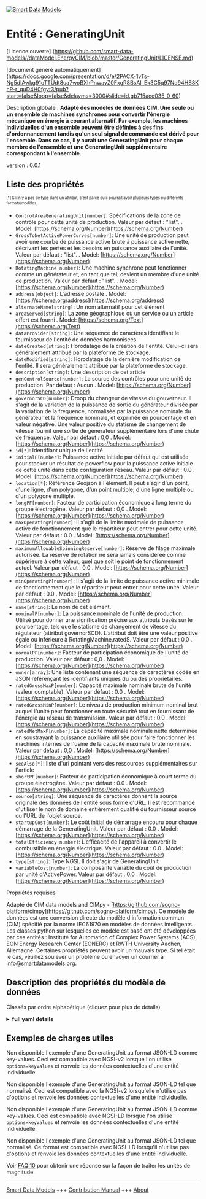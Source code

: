 <!-- 10-Header -->  
[![Smart Data Models](https://smartdatamodels.org/wp-content/uploads/2022/01/SmartDataModels_logo.png "Logo")](https://smartdatamodels.org)  
Entité : GeneratingUnit  
=======================<!-- /10-Header -->  
<!-- 15-License -->  
[Licence ouverte] (https://github.com/smart-data-models//dataModel.EnergyCIM/blob/master/GeneratingUnit/LICENSE.md)  
[document généré automatiquement] (https://docs.google.com/presentation/d/e/2PACX-1vTs-Ng5dIAwkg91oTTUdt8ua7woBXhPnwavZ0FxgR8BsAI_Ek3C5q97Nd94HS8KhP-r_quD4H0fgyt3/pub?start=false&loop=false&delayms=3000#slide=id.gb715ace035_0_60)  
<!-- /15-License -->  
<!-- 20-Description -->  
Description globale : **Adapté des modèles de données CIM. Une seule ou un ensemble de machines synchrones pour convertir l'énergie mécanique en énergie à courant alternatif. Par exemple, les machines individuelles d'un ensemble peuvent être définies à des fins d'ordonnancement tandis qu'un seul signal de commande est dérivé pour l'ensemble. Dans ce cas, il y aurait une GeneratingUnit pour chaque membre de l'ensemble et une GeneratingUnit supplémentaire correspondant à l'ensemble**.  
version : 0.0.1  
<!-- /20-Description -->  
<!-- 30-PropertiesList -->  

## Liste des propriétés  

<sup><sub>[*] S'il n'y a pas de type dans un attribut, c'est parce qu'il pourrait avoir plusieurs types ou différents formats/modèles</sub></sup>.  
- `ControlAreaGeneratingUnit[number]`: Spécifications de la zone de contrôle pour cette unité de production. Valeur par défaut : "list".  . Model: [https://schema.org/Number](https://schema.org/Number)- `GrossToNetActivePowerCurves[number]`: Une unité de production peut avoir une courbe de puissance active brute à puissance active nette, décrivant les pertes et les besoins en puissance auxiliaire de l'unité. Valeur par défaut : "list".  . Model: [https://schema.org/Number](https://schema.org/Number)- `RotatingMachine[number]`: Une machine synchrone peut fonctionner comme un générateur et, en tant que tel, devient un membre d'une unité de production. Valeur par défaut : "list".  . Model: [https://schema.org/Number](https://schema.org/Number)- `address[object]`: L'adresse postale  . Model: [https://schema.org/address](https://schema.org/address)- `alternateName[string]`: Un nom alternatif pour cet élément  - `areaServed[string]`: La zone géographique où un service ou un article offert est fourni  . Model: [https://schema.org/Text](https://schema.org/Text)- `dataProvider[string]`: Une séquence de caractères identifiant le fournisseur de l'entité de données harmonisées.  - `dateCreated[string]`: Horodatage de la création de l'entité. Celui-ci sera généralement attribué par la plateforme de stockage.  - `dateModified[string]`: Horodatage de la dernière modification de l'entité. Il sera généralement attribué par la plateforme de stockage.  - `description[string]`: Une description de cet article  - `genControlSource[number]`: La source des contrôles pour une unité de production. Par défaut : Aucun  . Model: [https://schema.org/Number](https://schema.org/Number)- `governorSCD[number]`: Droop du changeur de vitesse du gouverneur.   Il s'agit de la variation de la puissance de sortie du générateur divisée par la variation de la fréquence, normalisée par la puissance nominale du générateur et la fréquence nominale, et exprimée en pourcentage et en valeur négative. Une valeur positive du statisme de changement de vitesse fournit une sortie de générateur supplémentaire lors d'une chute de fréquence. Valeur par défaut : 0,0  . Model: [https://schema.org/Number](https://schema.org/Number)- `id[*]`: Identifiant unique de l'entité  - `initialP[number]`: Puissance active initiale par défaut qui est utilisée pour stocker un résultat de powerflow pour la puissance active initiale de cette unité dans cette configuration réseau. Valeur par défaut : 0.0  . Model: [https://schema.org/Number](https://schema.org/Number)- `location[*]`: Référence Geojson à l'élément. Il peut s'agir d'un point, d'une ligne, d'un polygone, d'un point multiple, d'une ligne multiple ou d'un polygone multiple.  - `longPF[number]`: Facteur de participation économique à long terme du groupe électrogène. Valeur par défaut : 0,0  . Model: [https://schema.org/Number](https://schema.org/Number)- `maxOperatingP[number]`: Il s'agit de la limite maximale de puissance active de fonctionnement que le répartiteur peut entrer pour cette unité. Valeur par défaut : 0.0  . Model: [https://schema.org/Number](https://schema.org/Number)- `maximumAllowableSpinningReserve[number]`: Réserve de filage maximale autorisée. La réserve de rotation ne sera jamais considérée comme supérieure à cette valeur, quel que soit le point de fonctionnement actuel. Valeur par défaut : 0,0  . Model: [https://schema.org/Number](https://schema.org/Number)- `minOperatingP[number]`: Il s'agit de la limite de puissance active minimale de fonctionnement que le répartiteur peut entrer pour cette unité. Valeur par défaut : 0.0  . Model: [https://schema.org/Number](https://schema.org/Number)- `name[string]`: Le nom de cet élément.  - `nominalP[number]`: La puissance nominale de l'unité de production.  Utilisé pour donner une signification précise aux attributs basés sur le pourcentage, tels que le statisme de changement de vitesse du régulateur (attribut governorSCD). L'attribut doit être une valeur positive égale ou inférieure à RotatingMachine.ratedS. Valeur par défaut : 0,0  . Model: [https://schema.org/Number](https://schema.org/Number)- `normalPF[number]`: Facteur de participation économique de l'unité de production. Valeur par défaut : 0,0  . Model: [https://schema.org/Number](https://schema.org/Number)- `owner[array]`: Une liste contenant une séquence de caractères codée en JSON référençant les identifiants uniques du ou des propriétaires.  - `ratedGrossMaxP[number]`: Capacité maximale nominale brute de l'unité (valeur comptable). Valeur par défaut : 0.0  . Model: [https://schema.org/Number](https://schema.org/Number)- `ratedGrossMinP[number]`: Le niveau de production minimum nominal brut auquel l'unité peut fonctionner en toute sécurité tout en fournissant de l'énergie au réseau de transmission. Valeur par défaut : 0.0  . Model: [https://schema.org/Number](https://schema.org/Number)- `ratedNetMaxP[number]`: La capacité maximale nominale nette déterminée en soustrayant la puissance auxiliaire utilisée pour faire fonctionner les machines internes de l'usine de la capacité maximale brute nominale. Valeur par défaut : 0,0  . Model: [https://schema.org/Number](https://schema.org/Number)- `seeAlso[*]`: liste d'uri pointant vers des ressources supplémentaires sur l'article  - `shortPF[number]`: Facteur de participation économique à court terme du groupe électrogène. Valeur par défaut : 0.0  . Model: [https://schema.org/Number](https://schema.org/Number)- `source[string]`: Une séquence de caractères donnant la source originale des données de l'entité sous forme d'URL. Il est recommandé d'utiliser le nom de domaine entièrement qualifié du fournisseur source ou l'URL de l'objet source.  - `startupCost[number]`: Le coût initial de démarrage encouru pour chaque démarrage de la GeneratingUnit. Valeur par défaut : 0.0  . Model: [https://schema.org/Number](https://schema.org/Number)- `totalEfficiency[number]`: L'efficacité de l'appareil à convertir le combustible en énergie électrique. Valeur par défaut : 0.0  . Model: [https://schema.org/Number](https://schema.org/Number)- `type[string]`: Type NGSI. Il doit s'agir de GeneratingUnit  - `variableCost[number]`: La composante variable du coût de production par unité d'ActivePower. Valeur par défaut : 0.0  . Model: [https://schema.org/Number](https://schema.org/Number)<!-- /30-PropertiesList -->  
<!-- 35-RequiredProperties -->  
Propriétés requises  
<!-- /35-RequiredProperties -->  
<!-- 40-RequiredProperties -->  
Adapté de CIM data models and CIMpy - [https://github.com/sogno-platform/cimpy](https://github.com/sogno-platform/cimpy). Ce modèle de données est une conversion directe du modèle d'information commun (CIM) spécifié par la norme IEC61970 en modèles de données intelligents. Les classes python sur lesquelles ce modèle est basé ont été développées par ces entités : Institute for Automation of Complex Power Systems (ACS), EON Energy Research Center (EONERC) et RWTH University Aachen, Allemagne. Certaines propriétés peuvent avoir un mauvais type. Si tel était le cas, veuillez soulever un problème ou envoyer un courrier à info@smartdatamodels.org.  
<!-- /40-RequiredProperties -->  
<!-- 50-DataModelHeader -->  
## Description des propriétés du modèle de données  
Classés par ordre alphabétique (cliquez pour plus de détails)  
<!-- /50-DataModelHeader -->  
<!-- 60-ModelYaml -->  
<details><summary><strong>full yaml details</strong></summary>    
```yaml  
GeneratingUnit:    
  description: 'Adapted from CIM data models. A single or set of synchronous machines for converting mechanical power into alternating-current power. For example, individual machines within a set may be defined for scheduling purposes while a single control signal is derived for the set. In this case there would be a GeneratingUnit for each member of the set and an additional GeneratingUnit corresponding to the set.'    
  properties:    
    ControlAreaGeneratingUnit:    
      description: 'ControlArea specifications for this generating unit. Default: ''list'''    
      type: number    
      x-ngsi:    
        model: https://schema.org/Number    
        type: Property    
    GrossToNetActivePowerCurves:    
      description: 'A generating unit may have a gross active power to net active power curve, describing the losses and auxiliary power requirements of the unit. Default: ''list'''    
      type: number    
      x-ngsi:    
        model: https://schema.org/Number    
        type: Property    
    RotatingMachine:    
      description: 'A synchronous machine may operate as a generator and as such becomes a member of a generating unit. Default: ''list'''    
      type: number    
      x-ngsi:    
        model: https://schema.org/Number    
        type: Property    
    address:    
      description: 'The mailing address'    
      properties:    
        addressCountry:    
          description: 'Property. The country. For example, Spain. Model:''https://schema.org/addressCountry'''    
          type: string    
        addressLocality:    
          description: 'Property. The locality in which the street address is, and which is in the region. Model:''https://schema.org/addressLocality'''    
          type: string    
        addressRegion:    
          description: 'Property. The region in which the locality is, and which is in the country. Model:''https://schema.org/addressRegion'''    
          type: string    
        postOfficeBoxNumber:    
          description: 'Property. The post office box number for PO box addresses. For example, 03578. Model:''https://schema.org/postOfficeBoxNumber'''    
          type: string    
        postalCode:    
          description: 'Property. The postal code. For example, 24004. Model:''https://schema.org/https://schema.org/postalCode'''    
          type: string    
        streetAddress:    
          description: 'Property. The street address. Model:''https://schema.org/streetAddress'''    
          type: string    
      type: object    
      x-ngsi:    
        model: https://schema.org/address    
        type: Property    
    alternateName:    
      description: 'An alternative name for this item'    
      type: string    
      x-ngsi:    
        type: Property    
    areaServed:    
      description: 'The geographic area where a service or offered item is provided'    
      type: string    
      x-ngsi:    
        model: https://schema.org/Text    
        type: Property    
    dataProvider:    
      description: 'A sequence of characters identifying the provider of the harmonised data entity.'    
      type: string    
      x-ngsi:    
        type: Property    
    dateCreated:    
      description: 'Entity creation timestamp. This will usually be allocated by the storage platform.'    
      format: date-time    
      type: string    
      x-ngsi:    
        type: Property    
    dateModified:    
      description: 'Timestamp of the last modification of the entity. This will usually be allocated by the storage platform.'    
      format: date-time    
      type: string    
      x-ngsi:    
        type: Property    
    description:    
      description: 'A description of this item'    
      type: string    
      x-ngsi:    
        type: Property    
    genControlSource:    
      description: 'The source of controls for a generating unit. Default: None'    
      type: number    
      x-ngsi:    
        model: https://schema.org/Number    
        type: Property    
    governorSCD:    
      description: 'Governor Speed Changer Droop.   This is the change in generator power output divided by the change in frequency normalized by the nominal power of the generator and the nominal frequency and expressed in percent and negated. A positive value of speed change droop provides additional generator output upon a drop in frequency. Default: 0.0'    
      type: number    
      x-ngsi:    
        model: https://schema.org/Number    
        type: Property    
    id:    
      anyOf: &generatingunit_-_properties_-_owner_-_items_-_anyof    
        - description: 'Property. Identifier format of any NGSI entity'    
          maxLength: 256    
          minLength: 1    
          pattern: ^[\w\-\.\{\}\$\+\*\[\]`|~^@!,:\\]+$    
          type: string    
        - description: 'Property. Identifier format of any NGSI entity'    
          format: uri    
          type: string    
      description: 'Unique identifier of the entity'    
      x-ngsi:    
        type: Property    
    initialP:    
      description: 'Default initial active power  which is used to store a powerflow result for the initial active power for this unit in this network configuration. Default: 0.0'    
      type: number    
      x-ngsi:    
        model: https://schema.org/Number    
        type: Property    
    location:    
      description: 'Geojson reference to the item. It can be Point, LineString, Polygon, MultiPoint, MultiLineString or MultiPolygon'    
      oneOf:    
        - description: 'GeoProperty. Geojson reference to the item. Point'    
          properties:    
            bbox:    
              items:    
                type: number    
              minItems: 4    
              type: array    
            coordinates:    
              items:    
                type: number    
              minItems: 2    
              type: array    
            type:    
              enum:    
                - Point    
              type: string    
          required:    
            - type    
            - coordinates    
          title: 'GeoJSON Point'    
          type: object    
        - description: 'GeoProperty. Geojson reference to the item. LineString'    
          properties:    
            bbox:    
              items:    
                type: number    
              minItems: 4    
              type: array    
            coordinates:    
              items:    
                items:    
                  type: number    
                minItems: 2    
                type: array    
              minItems: 2    
              type: array    
            type:    
              enum:    
                - LineString    
              type: string    
          required:    
            - type    
            - coordinates    
          title: 'GeoJSON LineString'    
          type: object    
        - description: 'GeoProperty. Geojson reference to the item. Polygon'    
          properties:    
            bbox:    
              items:    
                type: number    
              minItems: 4    
              type: array    
            coordinates:    
              items:    
                items:    
                  items:    
                    type: number    
                  minItems: 2    
                  type: array    
                minItems: 4    
                type: array    
              type: array    
            type:    
              enum:    
                - Polygon    
              type: string    
          required:    
            - type    
            - coordinates    
          title: 'GeoJSON Polygon'    
          type: object    
        - description: 'GeoProperty. Geojson reference to the item. MultiPoint'    
          properties:    
            bbox:    
              items:    
                type: number    
              minItems: 4    
              type: array    
            coordinates:    
              items:    
                items:    
                  type: number    
                minItems: 2    
                type: array    
              type: array    
            type:    
              enum:    
                - MultiPoint    
              type: string    
          required:    
            - type    
            - coordinates    
          title: 'GeoJSON MultiPoint'    
          type: object    
        - description: 'GeoProperty. Geojson reference to the item. MultiLineString'    
          properties:    
            bbox:    
              items:    
                type: number    
              minItems: 4    
              type: array    
            coordinates:    
              items:    
                items:    
                  items:    
                    type: number    
                  minItems: 2    
                  type: array    
                minItems: 2    
                type: array    
              type: array    
            type:    
              enum:    
                - MultiLineString    
              type: string    
          required:    
            - type    
            - coordinates    
          title: 'GeoJSON MultiLineString'    
          type: object    
        - description: 'GeoProperty. Geojson reference to the item. MultiLineString'    
          properties:    
            bbox:    
              items:    
                type: number    
              minItems: 4    
              type: array    
            coordinates:    
              items:    
                items:    
                  items:    
                    items:    
                      type: number    
                    minItems: 2    
                    type: array    
                  minItems: 4    
                  type: array    
                type: array    
              type: array    
            type:    
              enum:    
                - MultiPolygon    
              type: string    
          required:    
            - type    
            - coordinates    
          title: 'GeoJSON MultiPolygon'    
          type: object    
      x-ngsi:    
        type: GeoProperty    
    longPF:    
      description: 'Generating unit long term economic participation factor. Default: 0.0'    
      type: number    
      x-ngsi:    
        model: https://schema.org/Number    
        type: Property    
    maxOperatingP:    
      description: 'This is the maximum operating active power limit the dispatcher can enter for this unit. Default: 0.0'    
      type: number    
      x-ngsi:    
        model: https://schema.org/Number    
        type: Property    
    maximumAllowableSpinningReserve:    
      description: 'Maximum allowable spinning reserve. Spinning reserve will never be considered greater than this value regardless of the current operating point. Default: 0.0'    
      type: number    
      x-ngsi:    
        model: https://schema.org/Number    
        type: Property    
    minOperatingP:    
      description: 'This is the minimum operating active power limit the dispatcher can enter for this unit. Default: 0.0'    
      type: number    
      x-ngsi:    
        model: https://schema.org/Number    
        type: Property    
    name:    
      description: 'The name of this item.'    
      type: string    
      x-ngsi:    
        type: Property    
    nominalP:    
      description: 'The nominal power of the generating unit.  Used to give precise meaning to percentage based attributes such as the governor speed change droop (governorSCD attribute). The attribute shall be a positive value equal or less than RotatingMachine.ratedS. Default: 0.0'    
      type: number    
      x-ngsi:    
        model: https://schema.org/Number    
        type: Property    
    normalPF:    
      description: 'Generating unit economic participation factor. Default: 0.0'    
      type: number    
      x-ngsi:    
        model: https://schema.org/Number    
        type: Property    
    owner:    
      description: 'A List containing a JSON encoded sequence of characters referencing the unique Ids of the owner(s)'    
      items:    
        anyOf: *generatingunit_-_properties_-_owner_-_items_-_anyof    
        description: 'Property. Unique identifier of the entity'    
      type: array    
      x-ngsi:    
        type: Property    
    ratedGrossMaxP:    
      description: 'The unit`s gross rated maximum capacity (book value). Default: 0.0'    
      type: number    
      x-ngsi:    
        model: https://schema.org/Number    
        type: Property    
    ratedGrossMinP:    
      description: 'The gross rated minimum generation level which the unit can safely operate at while delivering power to the transmission grid. Default: 0.0'    
      type: number    
      x-ngsi:    
        model: https://schema.org/Number    
        type: Property    
    ratedNetMaxP:    
      description: 'The net rated maximum capacity determined by subtracting the auxiliary power used to operate the internal plant machinery from the rated gross maximum capacity. Default: 0.0'    
      type: number    
      x-ngsi:    
        model: https://schema.org/Number    
        type: Property    
    seeAlso:    
      description: 'list of uri pointing to additional resources about the item'    
      oneOf:    
        - items:    
            format: uri    
            type: string    
          minItems: 1    
          type: array    
        - format: uri    
          type: string    
      x-ngsi:    
        type: Property    
    shortPF:    
      description: 'Generating unit short term economic participation factor. Default: 0.0'    
      type: number    
      x-ngsi:    
        model: https://schema.org/Number    
        type: Property    
    source:    
      description: 'A sequence of characters giving the original source of the entity data as a URL. Recommended to be the fully qualified domain name of the source provider, or the URL to the source object.'    
      type: string    
      x-ngsi:    
        type: Property    
    startupCost:    
      description: 'The initial startup cost incurred for each start of the GeneratingUnit. Default: 0.0'    
      type: number    
      x-ngsi:    
        model: https://schema.org/Number    
        type: Property    
    totalEfficiency:    
      description: 'The efficiency of the unit in converting the fuel into electrical energy. Default: 0.0'    
      type: number    
      x-ngsi:    
        model: https://schema.org/Number    
        type: Property    
    type:    
      description: 'NGSI type. It has to be GeneratingUnit'    
      enum:    
        - GeneratingUnit    
      type: string    
      x-ngsi:    
        type: Property    
    variableCost:    
      description: 'The variable cost component of production per unit of ActivePower. Default: 0.0'    
      type: number    
      x-ngsi:    
        model: https://schema.org/Number    
        type: Property    
  required: []    
  type: object    
  x-derived-from: ""    
  x-disclaimer: 'Redistribution and use in source and binary forms, with or without modification, are permitted  provided that the license conditions are met. Copyleft (c) 2021 Contributors to Smart Data Models Program'    
  x-license-url: https://github.com/smart-data-models/dataModel.EnergyCIM/blob/master/GeneratingUnit/LICENSE.md    
  x-model-schema: https://smart-data-models.github.io/dataModels.CIMEnergyClasses/GeneratingUnit/schema.json    
  x-model-tags: ""    
  x-version: 0.0.1    
```  
</details>    
<!-- /60-ModelYaml -->  
<!-- 70-MiddleNotes -->  
<!-- /70-MiddleNotes -->  
<!-- 80-Examples -->  
## Exemples de charges utiles  
Non disponible l'exemple d'une GeneratingUnit au format JSON-LD comme key-values. Ceci est compatible avec NGSI-v2 lorsque l'on utilise `options=keyValues` et renvoie les données contextuelles d'une entité individuelle.  
Non disponible l'exemple d'une GeneratingUnit au format JSON-LD tel que normalisé. Ceci est compatible avec la NGSI-v2 lorsqu'elle n'utilise pas d'options et renvoie les données contextuelles d'une entité individuelle.  
Non disponible l'exemple d'une GeneratingUnit au format JSON-LD comme key-values. Ceci est compatible avec NGSI-LD lorsque l'on utilise `options=keyValues` et renvoie les données contextuelles d'une entité individuelle.  
Non disponible l'exemple d'une GeneratingUnit au format JSON-LD tel que normalisé. Ce format est compatible avec NGSI-LD lorsqu'il n'utilise pas d'options et renvoie les données contextuelles d'une entité individuelle.  
<!-- /80-Examples -->  
<!-- 90-FooterNotes -->  
<!-- /90-FooterNotes -->  
<!-- 95-Units -->  
Voir [FAQ 10](https://smartdatamodels.org/index.php/faqs/) pour obtenir une réponse sur la façon de traiter les unités de magnitude.  
<!-- /95-Units -->  
<!-- 97-LastFooter -->  
---  
[Smart Data Models](https://smartdatamodels.org) +++ [Contribution Manual](https://bit.ly/contribution_manual) +++ [About](https://bit.ly/Introduction_SDM)<!-- /97-LastFooter -->  

